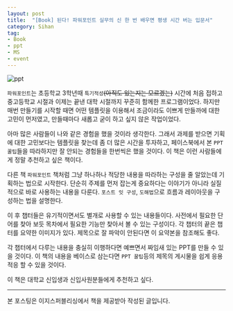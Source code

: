 ```yaml
---
layout: post
title:  "[Book] 된다! 파워포인트 실무의 신 한 번 배우면 평생 시간 버는 입문서"
category: Sihan
tag:
- Book
- ppt
- MS
- event
---
```


![ppt](https://sihan-son.github.io/public/book/easy/ppt.jfif)

`파워포인트`는 초등학교 3학년때 `특기적성`~~(아직도 있는지는 모르겠는)~~ 시간에 처음 접하고 중고등학교 시절과 이제는 끝낸 대학 시절까지 꾸준히 함께한 프로그램이었다. 하지만 매번 만들기를 시작할 때면 어떤 템플릿을 이용해서 조금이라도 이쁘게 만들까에 대한 고민이 먼저였고, 만들때마다 새롭고 굳이 하고 싶지 않은 작업이었다.  

아마 많은 사람들이 나와 같은 경험을 했을 것이라 생각한다. 그래서 과제를 받으면 기획에 대한 고민보다는 템플릿을 찾는데 좀 더 많은 시간을 투자하고, 페이스북에서 본 `PPT 꿀팁`들을 따라하지만 잘 안되는 경험들을 한번씩은 했을 것이다. 이 책은 이런 사람들에게 정말 추천하고 싶은 책이다.   

다른 책 `파워포인트` 책처럼 그냥 하나하나 적당한 내용을 따라하는 구성을 줄 알았는데 기획하는 법으로 시작한다. 단순히 주제를 먼저 잡는게 중요하다는 이야기가 아니라 실질적으로 바로 사용하는 내용을 다룬다. `포스트 잇 구성`, `도해법`으로 흐름과 레이아웃을 구성하는 법을 설명한다.  

이 후 챕터들은 유기적이면서도 별개로 사용할 수 있는 내용들이다. 사전에서 필요한 단어를 찾아 보듯 목차에서 필요한 기능만 찾아서 볼 수 있는 구성이다. 각 챕터의 끝은 챕터를 요약한 이미지가 있다. 제목으로 잘 파악이 안된다면 이 요약본을 참조해도 좋다.  

각 챕터에서 다루는 내용을 충실히 이행하다면 예쁘면서 짜임새 있는 PPT를 만들 수 있을 것이다. 이 책의 내용을 베이스로 삼는다면 `PPT 꿀팁`등의 제목의 게시물을 쉽게 응용 적응 할 수 있을 것이다.  

이 책은 대학교 신입생과 신입사원분들에게 추천하고 싶다. 

---

본 포스팅은 이지스퍼블리싱에서 책을 제공받아 작성된 글입니다.